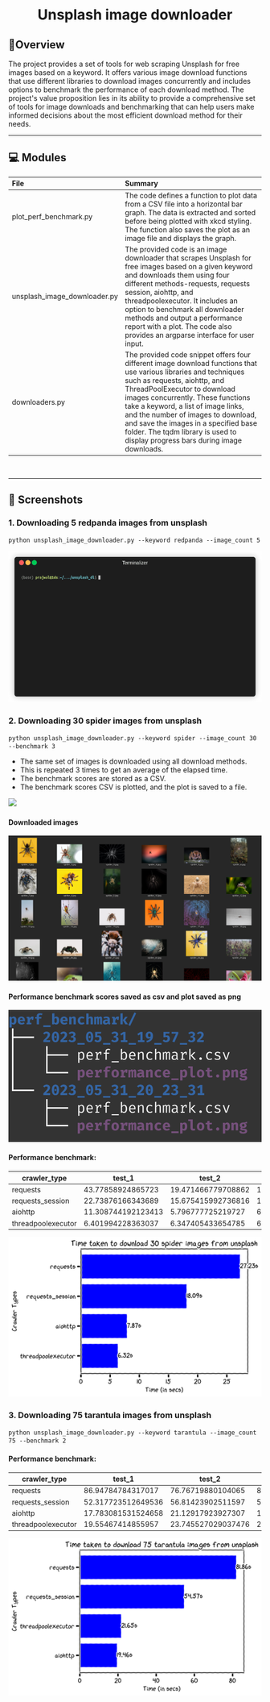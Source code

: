 
<h1 align="center">Unsplash image downloader</h1>

## 📍Overview

The project provides a set of tools for web scraping Unsplash for free images based on a keyword. It offers various image download functions that use different libraries to download images concurrently and includes options to benchmark the performance of each download method. The project's value proposition lies in its ability to provide a comprehensive set of tools for image downloads and benchmarking that can help users make informed decisions about the most efficient download method for their needs.

---
## 💻 Modules

| File                         | Summary                                                                                                                                                                                                                                                                                                                                                                                                                      |
|:-----------------------------|:-----------------------------------------------------------------------------------------------------------------------------------------------------------------------------------------------------------------------------------------------------------------------------------------------------------------------------------------------------------------------------------------------------------------------------|
| plot_perf_benchmark.py       | The code defines a function to plot data from a CSV file into a horizontal bar graph. The data is extracted and sorted before being plotted with xkcd styling. The function also saves the plot as an image file and displays the graph.                                                                                                                                                                                     |
| unsplash_image_downloader.py | The provided code is an image downloader that scrapes Unsplash for free images based on a given keyword and downloads them using four different methods-requests, requests session, aiohttp, and threadpoolexecutor. It includes an option to benchmark all downloader methods and output a performance report with a plot. The code also provides an argparse interface for user input.                                     |
| downloaders.py               | The provided code snippet offers four different image download functions that use various libraries and techniques such as requests, aiohttp, and ThreadPoolExecutor to download images concurrently. These functions take a keyword, a list of image links, and the number of images to download, and save the images in a specified base folder. The tqdm library is used to display progress bars during image downloads. |

<br>

---

## 📸 Screenshots

### 1. Downloading 5 redpanda images from unsplash

```
python unsplash_image_downloader.py --keyword redpanda --image_count 5
```

![](assets/unsplash_dl_demo.gif)

### 2. Downloading 30 spider images from unsplash

```
python unsplash_image_downloader.py --keyword spider --image_count 30 --benchmark 3
```

 - The same set of images is downloaded using all download methods.
 - This is repeated 3 times to get an average of the elapsed time.
 - The benchmark scores are stored as a CSV.
 - The benchmark scores CSV is plotted, and the plot is saved to a file.


![](assets/benchmark.gif)

#### Downloaded images
![](assets/downloaded_images.png)

#### Performance benchmark scores saved as csv and plot saved as png
![](assets/perf_benchmark.png)

#### Performance benchmark:

|crawler_type      |test_1            |test_2            |test_3            |average_time      |
|------------------|------------------|------------------|------------------|------------------|
|requests          |43.77858924865723 |19.471466779708862|18.428603649139404|27.22621989250183 |
|requests_session  |22.73876166343689 |15.675415992736816|15.866717338562012|18.093631664911907|
|aiohttp           |11.308744192123413|5.796777725219727 |6.504941940307617 |7.870154619216919 |
|threadpoolexecutor|6.401994228363037 |6.347405433654785 |6.207687854766846 |6.319029172261556 |

![](perf_benchmark/2023_05_31_19_57_32/performance_plot.png)

### 3. Downloading 75 tarantula images from unsplash

```
python unsplash_image_downloader.py --keyword tarantula --image_count 75 --benchmark 2
```
#### Performance benchmark:

|crawler_type      |test_1            |test_2            |average_time      |
|------------------|------------------|------------------|------------------|
|requests          |86.94784784317017 |76.76719880104065 |81.85752332210541 |
|requests_session  |52.317723512649536|56.81423902511597 |54.56598126888275 |
|aiohttp           |17.783081531524658|21.12917923927307 |19.456130385398865|
|threadpoolexecutor|19.55467414855957 |23.745527029037476|21.650100588798523|

![](perf_benchmark/2023_05_31_20_23_31/performance_plot.png)
